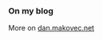 ### On my blog
<!-- blog starts -->

<!-- blog ends -->
More on [dan.makovec.net](https://dan.makovec.net/)